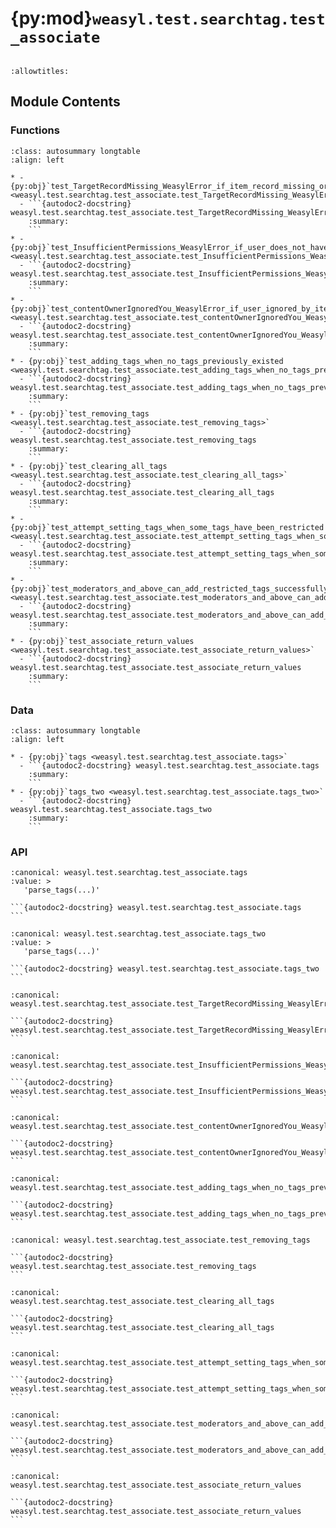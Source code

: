 # {py:mod}`weasyl.test.searchtag.test_associate`

```{py:module} weasyl.test.searchtag.test_associate
```

```{autodoc2-docstring} weasyl.test.searchtag.test_associate
:allowtitles:
```

## Module Contents

### Functions

````{list-table}
:class: autosummary longtable
:align: left

* - {py:obj}`test_TargetRecordMissing_WeasylError_if_item_record_missing_or_invalid <weasyl.test.searchtag.test_associate.test_TargetRecordMissing_WeasylError_if_item_record_missing_or_invalid>`
  - ```{autodoc2-docstring} weasyl.test.searchtag.test_associate.test_TargetRecordMissing_WeasylError_if_item_record_missing_or_invalid
    :summary:
    ```
* - {py:obj}`test_InsufficientPermissions_WeasylError_if_user_does_not_have_tagging_permissions <weasyl.test.searchtag.test_associate.test_InsufficientPermissions_WeasylError_if_user_does_not_have_tagging_permissions>`
  - ```{autodoc2-docstring} weasyl.test.searchtag.test_associate.test_InsufficientPermissions_WeasylError_if_user_does_not_have_tagging_permissions
    :summary:
    ```
* - {py:obj}`test_contentOwnerIgnoredYou_WeasylError_if_user_ignored_by_item_owner <weasyl.test.searchtag.test_associate.test_contentOwnerIgnoredYou_WeasylError_if_user_ignored_by_item_owner>`
  - ```{autodoc2-docstring} weasyl.test.searchtag.test_associate.test_contentOwnerIgnoredYou_WeasylError_if_user_ignored_by_item_owner
    :summary:
    ```
* - {py:obj}`test_adding_tags_when_no_tags_previously_existed <weasyl.test.searchtag.test_associate.test_adding_tags_when_no_tags_previously_existed>`
  - ```{autodoc2-docstring} weasyl.test.searchtag.test_associate.test_adding_tags_when_no_tags_previously_existed
    :summary:
    ```
* - {py:obj}`test_removing_tags <weasyl.test.searchtag.test_associate.test_removing_tags>`
  - ```{autodoc2-docstring} weasyl.test.searchtag.test_associate.test_removing_tags
    :summary:
    ```
* - {py:obj}`test_clearing_all_tags <weasyl.test.searchtag.test_associate.test_clearing_all_tags>`
  - ```{autodoc2-docstring} weasyl.test.searchtag.test_associate.test_clearing_all_tags
    :summary:
    ```
* - {py:obj}`test_attempt_setting_tags_when_some_tags_have_been_restricted <weasyl.test.searchtag.test_associate.test_attempt_setting_tags_when_some_tags_have_been_restricted>`
  - ```{autodoc2-docstring} weasyl.test.searchtag.test_associate.test_attempt_setting_tags_when_some_tags_have_been_restricted
    :summary:
    ```
* - {py:obj}`test_moderators_and_above_can_add_restricted_tags_successfully <weasyl.test.searchtag.test_associate.test_moderators_and_above_can_add_restricted_tags_successfully>`
  - ```{autodoc2-docstring} weasyl.test.searchtag.test_associate.test_moderators_and_above_can_add_restricted_tags_successfully
    :summary:
    ```
* - {py:obj}`test_associate_return_values <weasyl.test.searchtag.test_associate.test_associate_return_values>`
  - ```{autodoc2-docstring} weasyl.test.searchtag.test_associate.test_associate_return_values
    :summary:
    ```
````

### Data

````{list-table}
:class: autosummary longtable
:align: left

* - {py:obj}`tags <weasyl.test.searchtag.test_associate.tags>`
  - ```{autodoc2-docstring} weasyl.test.searchtag.test_associate.tags
    :summary:
    ```
* - {py:obj}`tags_two <weasyl.test.searchtag.test_associate.tags_two>`
  - ```{autodoc2-docstring} weasyl.test.searchtag.test_associate.tags_two
    :summary:
    ```
````

### API

````{py:data} tags
:canonical: weasyl.test.searchtag.test_associate.tags
:value: >
   'parse_tags(...)'

```{autodoc2-docstring} weasyl.test.searchtag.test_associate.tags
```

````

````{py:data} tags_two
:canonical: weasyl.test.searchtag.test_associate.tags_two
:value: >
   'parse_tags(...)'

```{autodoc2-docstring} weasyl.test.searchtag.test_associate.tags_two
```

````

````{py:function} test_TargetRecordMissing_WeasylError_if_item_record_missing_or_invalid()
:canonical: weasyl.test.searchtag.test_associate.test_TargetRecordMissing_WeasylError_if_item_record_missing_or_invalid

```{autodoc2-docstring} weasyl.test.searchtag.test_associate.test_TargetRecordMissing_WeasylError_if_item_record_missing_or_invalid
```
````

````{py:function} test_InsufficientPermissions_WeasylError_if_user_does_not_have_tagging_permissions()
:canonical: weasyl.test.searchtag.test_associate.test_InsufficientPermissions_WeasylError_if_user_does_not_have_tagging_permissions

```{autodoc2-docstring} weasyl.test.searchtag.test_associate.test_InsufficientPermissions_WeasylError_if_user_does_not_have_tagging_permissions
```
````

````{py:function} test_contentOwnerIgnoredYou_WeasylError_if_user_ignored_by_item_owner()
:canonical: weasyl.test.searchtag.test_associate.test_contentOwnerIgnoredYou_WeasylError_if_user_ignored_by_item_owner

```{autodoc2-docstring} weasyl.test.searchtag.test_associate.test_contentOwnerIgnoredYou_WeasylError_if_user_ignored_by_item_owner
```
````

````{py:function} test_adding_tags_when_no_tags_previously_existed()
:canonical: weasyl.test.searchtag.test_associate.test_adding_tags_when_no_tags_previously_existed

```{autodoc2-docstring} weasyl.test.searchtag.test_associate.test_adding_tags_when_no_tags_previously_existed
```
````

````{py:function} test_removing_tags()
:canonical: weasyl.test.searchtag.test_associate.test_removing_tags

```{autodoc2-docstring} weasyl.test.searchtag.test_associate.test_removing_tags
```
````

````{py:function} test_clearing_all_tags()
:canonical: weasyl.test.searchtag.test_associate.test_clearing_all_tags

```{autodoc2-docstring} weasyl.test.searchtag.test_associate.test_clearing_all_tags
```
````

````{py:function} test_attempt_setting_tags_when_some_tags_have_been_restricted()
:canonical: weasyl.test.searchtag.test_associate.test_attempt_setting_tags_when_some_tags_have_been_restricted

```{autodoc2-docstring} weasyl.test.searchtag.test_associate.test_attempt_setting_tags_when_some_tags_have_been_restricted
```
````

````{py:function} test_moderators_and_above_can_add_restricted_tags_successfully(monkeypatch)
:canonical: weasyl.test.searchtag.test_associate.test_moderators_and_above_can_add_restricted_tags_successfully

```{autodoc2-docstring} weasyl.test.searchtag.test_associate.test_moderators_and_above_can_add_restricted_tags_successfully
```
````

````{py:function} test_associate_return_values()
:canonical: weasyl.test.searchtag.test_associate.test_associate_return_values

```{autodoc2-docstring} weasyl.test.searchtag.test_associate.test_associate_return_values
```
````
